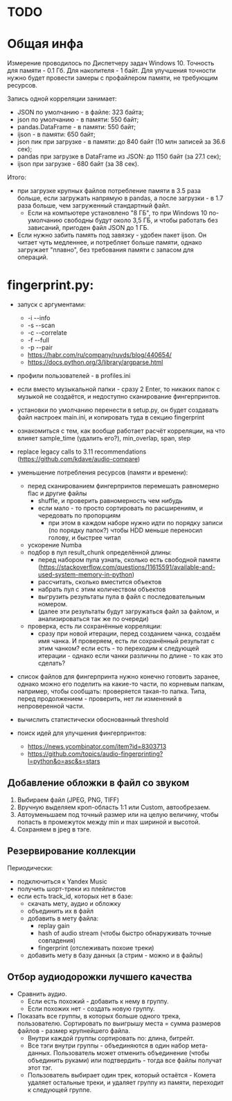 
TODO
====

# Общая инфа

Измерение проводилось по Диспетчеру задач Windows 10. Точность для памяти - 0.1  Гб. Для накопителя - 1 байт. Для улучшения точности нужно будет провести замеры с профайлером памяти, не требующим ресурсов.

Запись одной корреляции занимает:
- JSON по умолчанию - в файле: 323 байта;
- json по умолчанию - в памяти: 550 байт;
- pandas.DataFrame - в памяти: 550 байт;
- ijson - в памяти: 650 байт;
- json пик при загрузке - в памяти: до 840 байт (10 млн записей за 36.6 сек);
- pandas при загрузке в DataFrame из JSON: до 1150 байт (за 27.1 сек);
- ijson при загрузке - 680 байт (за 38 сек).

Итого:
- при загрузке крупных файлов потребление памяти в 3.5 раза больше, если загружать напрямую в pandas, а после загрузки - в 1.7 раза больше, чем загруженный стандартный файл.
  - Если на компьютере установлено "8 ГБ", то при Windows 10 по-умолчанию свободны будут около 3,5 ГБ, и чтобы работать без зависаний,  пригоден файл JSON до 1 ГБ.
- Если нужно забить память под завязку - удобен пакет ijson. Он читает чуть медленнее, и потребляет больше памяти, однако загружает "плавно", без требования памяти с запасом для операций.


# fingerprint.py:

- запуск с аргументами:
  - -i --info
  - -s --scan
  - -c --correlate
  - -f --full
  - -p --pair
  - https://habr.com/ru/company/ruvds/blog/440654/
  - https://docs.python.org/3/library/argparse.html

- профили пользователей - в profiles.ini
- если вместо музыкальной папки - сразу 2 Enter, то никаких папок с музыкой не создаётся, и недоступно сканирование фингерпринтов.
- установки по умолчанию перенести в setup.py, он будет создавать файл настроек main.ini, и копировать туда в секцию fingerprint
- ознакомиться с тем, как вообще работает расчёт корреляции, на что влияет  sample_time (удалить его?), min_overlap, span, step
- replace legacy calls to 3.11 recommendations (https://github.com/kdave/audio-compare)

- уменьшение потребления ресурсов (памяти и времени):
  - перед сканированием фингерпринтов перемешать равномерно flac и другие файлы
    - shuffle, и проверить равномерность чем нибудь
    - если мало - то просто сортировать по расширениям, и чередовать по пропорциям
	  - при этом в каждом наборе нужно идти по порядку записи (по порядку папок?)
        чтобы HDD меньше переносил голову, и быстрее читал
  - ускорение Numba
  - подбор в пул result_chunk определённой длины:
    - перед набором пула узнать, сколько есть свободной памяти (https://stackoverflow.com/questions/11615591/available-and-used-system-memory-in-python)
    - рассчитать, сколько вместится объектов
    - набрать пул с этим количеством объектов
    - выгрузить результаты пула в файл с последовательным номером.
    - (далее эти результаты будут загружаться файл за файлом, и анализироваться так же по очереди)
  - проверка, есть ли сохранённые корреляции:
    - сразу при новой итерации, перед созданием чанка, создаём имя чанка. И проверяем, есть ли сохранённый результат с этим чанком? если есть - то переходим к следующей итерации - однако если чанки различны по длине - то как это сделать?

- список файлов для фингерпринта нужно конечно готовить заранее, однако можно его поделить на какие-то части, по корневым папкам, например, чтобы сообщать: проверяется такая-то папка. Типа, перед продолжением - проверить, нет ли изменений в непроверенной части.

- вычислить статистически обоснованный threshold
- поиск идей для улучшения фингерпринтов:
  - https://news.ycombinator.com/item?id=8303713
  - https://github.com/topics/audio-fingerprinting?l=python&o=asc&s=stars


## Добавление обложки в файл со звуком

1. Выбираем файл (JPEG, PNG, TIFF)
2. Вручную выделяем кроп-область 1:1 или Custom, автообрезаем.
3. Автоуменьшаем под точный размер или на целую величину, чтобы попасть в
промежуток между min и max шириной и высотой.
4. Сохраняем в jpeg в тэге.


## Резервирование коллекции

Периодически:

- подключиться к Yandex Music
- получить шорт-треки из плейлистов
- если есть track_id, которых нет в базе:
	- скачать мету, аудио и обложку
    - объединить их в файл
	- добавить в мету файла:
	  - replay gain
	  - hash of audio stream (чтобы быстро обнаруживать точные совпадения)
	  - fingerprint (отслеживать похоие треки)
	- добавить мету в базу данных (а стрим - можно и в файлы)

## Отбор аудиодорожки лучшего качества

- Сравнить аудио.
  - Если есть похожий - добавить к нему в группу.
  - Если похожих нет - создать новую группу.
- Показать все группы, в которых  больше одного трека, пользователю. Сортировать по выигрышу места = сумма размеров файлов - размер крупнейшего файла.
  - Внутри каждой группы сортировать по: длина, битрейт.
  - Все тэги внутри группы - объединяются в один набор мета-данных. Пользователь может отменить объединение (чтобы объединить руками) или подтвердить - тогда все файлы получат этот тэг.
  - Пользователь выбирает один трек, который остаётся - Комета удаляет остальные треки, и удаляет группу из памяти, переходит к следующей группе.
